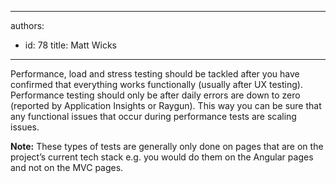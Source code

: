 

---
authors:
  - id: 78
    title: Matt Wicks
---




<span class='intro'> <p class="ssw15-rteElement-P">Performance, load and stress testing should be tackled after you have confirmed that everything works functionally (usually after UX testing). Performance testing should only be after daily errors are down to zero (reported by Application Insights or Raygun). This way you can be sure that any functional issues that occur during performance tests are scaling issues.<br></p> </span>

<p><b>​Note&#58;</b> These types of tests are generally only done on pages that are on the project’s current tech stack e.g. you would do them on the Angular pages and not on the MVC pages.<br></p>



